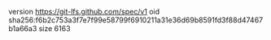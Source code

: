 version https://git-lfs.github.com/spec/v1
oid sha256:f6b2c753a3f7e7f99e58799f6910211a31e36d69b8591fd3f88d47467b1a66a3
size 6163
